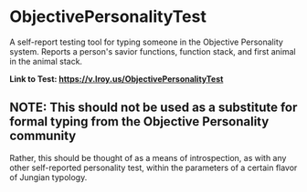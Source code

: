 # ObjectivePersonalityTest
A self-report testing tool for typing someone in the Objective Personality system. Reports a person's savior functions, function stack, and first animal in the animal stack.

**Link to Test: https://v.lroy.us/ObjectivePersonalityTest**

## NOTE: This should not be used as a substitute for formal typing from the Objective Personality community
Rather, this should be thought of as a means of introspection, as with any other self-reported personality test, within the parameters of a certain flavor of Jungian typology.
